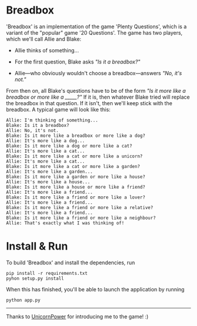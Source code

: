 # Breadbox

'Breadbox' is an implementation of the game 'Plenty Questions', which
is a variant of the "popular" game '20 Questions'. The game has two
players, which we'll call Allie and Blake:

  - Allie thinks of something...

  - For the first question, Blake asks *"Is it a breadbox?"*

  - Allie—who obviously wouldn't choose a breadbox—answers *"No, it's not."*

From then on, all Blake's questions have to be of the form *"Is it
more like a breadbox or more like a _____?"* If it is, then whatever
Blake tried will replace the breadbox in that question. If it isn't,
then we'll keep stick with the breadbox. A typical game will look like
this:

    Allie: I'm thinking of something...
    Blake: Is it a breadbox?
    Allie: No, it's not.
    Blake: Is it more like a breadbox or more like a dog?
    Allie: It's more like a dog...
    Blake: Is it more like a dog or more like a cat?
    Allie: It's more like a cat...
    Blake: Is it more like a cat or more like a unicorn?
    Allie: It's more like a cat...
    Blake: Is it more like a cat or more like a garden?
    Allie: It's more like a garden...
    Blake: Is it more like a garden or more like a house?
    Allie: It's more like a house...
    Blake: Is it more like a house or more like a friend?
    Allie: It's more like a friend...
    Blake: Is it more like a friend or more like a lover?
    Allie: It's more like a friend...
    Blake: Is it more like a friend or more like a relative?
    Allie: It's more like a friend...
    Blake: Is it more like a friend or more like a neighbour?
    Allie: That's exactly what I was thinking of!


# Install & Run

To build 'Breadbox' and install the dependencies, run

    pip install -r requirements.txt
    pyhon setup.py install

When this has finished, you'll be able to launch the application by
running

    python app.py

---


Thanks to [UnicornPower](https://github.com/UnicornPower) for
introducing me to the game! :)
